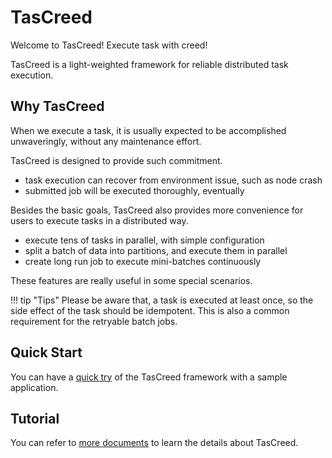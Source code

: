 # TasCreed

Welcome to TasCreed! Execute task with creed!

TasCreed is a light-weighted framework for reliable distributed task execution.

## Why TasCreed

When we execute a task, it is usually expected to be accomplished unwaveringly, without any maintenance effort.

TasCreed is designed to provide such commitment.

- task execution can recover from environment issue, such as node crash
- submitted job will be executed thoroughly, eventually

Besides the basic goals, TasCreed also provides more convenience for users to execute tasks in a distributed way.

- execute tens of tasks in parallel, with simple configuration
- split a batch of data into partitions, and execute them in parallel
- create long run job to execute mini-batches continuously

These features are really useful in some special scenarios.

!!! tip "Tips"
    Please be aware that, a task is executed at least once, so the side effect of the task should be idempotent. This is also a common requirement for the retryable batch jobs.

## Quick Start

You can have a [quick try](Quickstart.md) of the TasCreed framework with a sample application.

## Tutorial

You can refer to [more documents](Tutorial.md) to learn the details about TasCreed.
